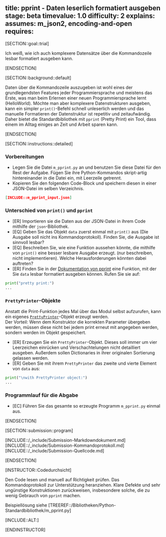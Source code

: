 title: pprint - Daten leserlich formatiert ausgeben
stage: beta
timevalue: 1.0
difficulty: 2
explains:
assumes: m_json2, encoding-and-open
requires:
---
[SECTION::goal::trial]

Ich weiß, wie ich auch komplexere Datensätze über die Kommandozeile lesbar formatiert ausgeben kann.

[ENDSECTION]

[SECTION::background::default]

Daten über die Kommandozeile auszugeben ist wohl eines der grundlegendsten Features jeder Programmiersprache und
meistens das Erste, was man beim Erlernen einer neuen Programmiersprache lernt (HelloWorld). Möchte man aber komplexere
Datenstrukturen ausgeben, kann ein simpler `print()`-Befehl schnell unleserlich werden und das manuelle Formatieren der
Datenstruktur ist repetitiv und zeitaufwändig. Daher bietet die Standardbibliothek mit `pprint` (Pretty Print) ein Tool,
dass einem im Alltag einiges an Zeit und Arbeit sparen kann.

[ENDSECTION]

[SECTION::instructions::detailed]

### Vorbereitungen

- Legen Sie die Datei `m_pprint.py` an und benutzen Sie diese Datei für den Rest der Aufgabe. 
  Fügen Sie ihre Python-Kommandos skript-artig hintereinander in die Datei ein, mit Leerzeile 
  getrennt.
- Kopieren Sie den folgenden Code-Block und speichern diesen in einer JSON-Datei im selben 
  Verzeichnis.  
```json
[INCLUDE::m_pprint_input.json]
```

### Unterschied von `print()` und `pprint`

- [ER] Importieren sie die Daten aus der JSON-Datei in ihrem Code mithilfe der `json`-Bibliothek.
- [EQ] Geben Sie das Objekt `data` zuerst einmal mit `print()` aus (Die Ausgabe soll nicht ins 
  Kommandoprotokoll). Finden Sie, die Ausgabe ist sinnvoll lesbar?
- [EQ] Beschreiben Sie, wie eine Funktion aussehen könnte, die mithilfe von `print()` eine besser 
  lesbare Ausgabe erzeugt. (nur beschreiben, nicht implementieren). Welche Herausforderungen 
  könnten dabei auftreten?
- [ER] Finden Sie in der [Dokumentation von pprint](https://docs.python.org/3/library/pprint.html) 
  eine Funktion, mit der Sie `data` lesbar formatiert ausgeben können. Rufen Sie sie auf:  
```python
print("pretty print:")
...
```

### `PrettyPrinter`-Objekte

Anstatt die Print-Funktion jedes Mal über das Modul selbst aufzurufen, kann ein eigenes
[`PrettyPrinter`](https://docs.python.org/3/library/pprint.html#prettyprinter-objects)-Objekt 
erzeugt werden.  
Der Vorteil: Wenn dem Konstruktor die korrekten Parameter übergeben werden, müssen diese nicht 
bei jedem print erneut mit angegeben werden, sondern werden im Objekt gespeichert.

- [ER] Erzeugen Sie ein `PrettyPrinter`-Objekt. Dieses soll immer um vier Leerzeichen einrücken und 
  Verschachtelungen nicht detailliert ausgeben. Außerdem sollen Dictionaries in ihrer originalen 
  Sortierung gelassen werden.
- [ER] Geben Sie mit ihrem `PrettyPrinter` das zweite und vierte Element von `data` aus:  
```python
print("\nwith PrettyPrinter object:")
...
```

### Programmlauf für die Abgabe

- [EC] Führen Sie das gesamte so erzeugte Programm `m_pprint.py` einmal aus.

[ENDSECTION]

[SECTION::submission::program]

[INCLUDE::/_include/Submission-Markdowndokument.md]
[INCLUDE::/_include/Submission-Kommandoprotokoll.md]
[INCLUDE::/_include/Submission-Quellcode.md]

[ENDSECTION]

[INSTRUCTOR::Codedurchsicht]

Den Code lesen und manuell auf Richtigkeit prüfen.
Das Kommandoprotokoll zur Unterstützung heranziehen.
Klare Defekte und sehr ungünstige Konstruktionen zurückweisen,
insbesondere solche, die zu wenig Gebrauch von `pprint` machen.

Beispiellösung siehe [TREEREF::/Bibliotheken/Python-Standardbibliothek/m_pprint.py]

[INCLUDE::ALT:]

[ENDINSTRUCTOR]
